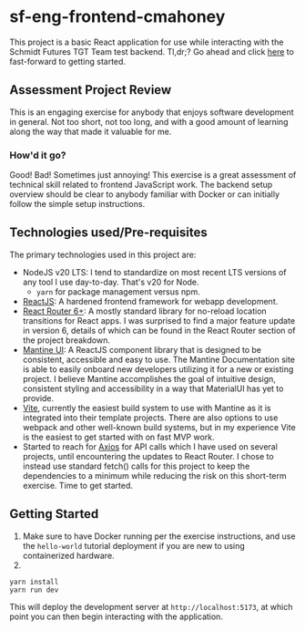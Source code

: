 # sf-eng-frontend-cmahoney
This project is a basic React application for use while interacting with the Schmidt Futures TGT Team test backend. Tl,dr;? Go ahead and click [here](#getting-started) to fast-forward to getting started.

## Assessment Project Review
This is an engaging exercise for anybody that enjoys software development in general. Not too short, not too long, and with a good amount of learning along the way that made it valuable for me.

### How'd it go?
Good! Bad! Sometimes just annoying! This exercise is a great assessment of technical skill related to frontend JavaScript work. The backend setup overview should be clear to anybody familiar with Docker or can initially follow the simple setup instructions.

## Technologies used/Pre-requisites
The primary technologies used in this project are:
- NodeJS v20 LTS: I tend to standardize on most recent LTS versions of any tool I use day-to-day. That's v20 for Node.
  - `yarn` for package management versus npm.
- [ReactJS](https://react.dev): A hardened frontend framework for webapp development.
- [React Router 6+](https://reactrouter.com/en/main): A mostly standard library for no-reload location transitions for React apps. I was surprised to find a major feature update in version 6, details of which can be found in the React Router section of the project breakdown.
- [Mantine UI](https://mantine.dev): A ReactJS component library that is designed to be consistent, accessible and easy to use. The Mantine Documentation site is able to easily onboard new developers utilizing it for a new or existing project. I believe Mantine accomplishes the goal of intuitive design, consistent styling and accessibility in a way that MaterialUI has yet to provide.
- [Vite](https://vitejs.dev), currently the easiest build system to use with Mantine as it is integrated into their template projects. There are also options to use webpack and other well-known build systems, but in my experience Vite is the easiest to get started with on fast MVP work.
- Started to reach for [Axios](https://github.com/axios/axios) for API calls which I have used on several projects, until encountering the updates to React Router. I chose to instead use standard fetch() calls for this project to keep the dependencies to a minimum while reducing the risk on this short-term exercise. Time to get started.

## Getting Started
1. Make sure to have Docker running per the exercise instructions, and use the `hello-world` tutorial deployment if you are new to using containerized hardware.
2. 
```
yarn install
yarn run dev
```

This will deploy the development server at `http://localhost:5173`, at which point you can then begin interacting with the application.

